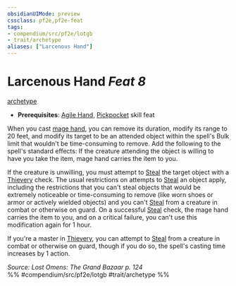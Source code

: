 ```yaml
---
obsidianUIMode: preview
cssclass: pf2e,pf2e-feat
tags:
- compendium/src/pf2e/lotgb
- trait/archetype
aliases: ["Larcenous Hand"]
---
```

# Larcenous Hand  *Feat 8*  
[archetype](rules/traits/archetype.md)  

- **Prerequisites**: [Agile Hand](compendium/feats/agile-hand-lotgb.md), [Pickpocket](compendium/feats/pickpocket.md) skill feat

When you cast [mage hand](compendium/spells/mage-hand.md), you can remove its duration, modify its range to 20 feet, and modify its target to be an attended object within the spell's Bulk limit that wouldn't be time-consuming to remove. Add the following to the spell's standard effects: If the creature attending the object is willing to have you take the item, mage hand carries the item to you.

If the creature is unwilling, you must attempt to [Steal](rules/actions/steal.md) the target object with a [Thievery](compendium/skills.md#Thievery) check. The usual restrictions on attempts to [Steal](rules/actions/steal.md) an object apply, including the restrictions that you can't steal objects that would be extremely noticeable or time-consuming to remove (like worn shoes or armor or actively wielded objects) and you can't [Steal](rules/actions/steal.md) from a creature in combat or otherwise on guard. On a successful [Steal](rules/actions/steal.md) check, the mage hand carries the item to you, and on a critical failure, you can't use this modification again for 1 hour.

If you're a master in [Thievery](compendium/skills.md#Thievery), you can attempt to [Steal](rules/actions/steal.md) from a creature in combat or otherwise on guard, though if you do so, the spell's casting time increases by 1 action.

*Source: Lost Omens: The Grand Bazaar p. 124*  
%% #compendium/src/pf2e/lotgb #trait/archetype %%